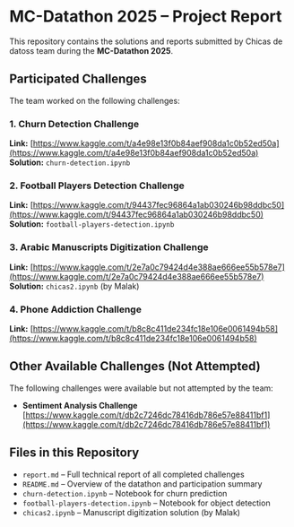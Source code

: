 # MC-Datathon 2025 – Project Report

This repository contains the solutions and reports submitted by Chicas de datoss team during the **MC-Datathon 2025**.

## Participated Challenges

The team worked on the following challenges:

### 1. Churn Detection Challenge  
**Link:** [https://www.kaggle.com/t/a4e98e13f0b84aef908da1c0b52ed50a](https://www.kaggle.com/t/a4e98e13f0b84aef908da1c0b52ed50a)  
**Solution:** `churn-detection.ipynb`

### 2. Football Players Detection Challenge  
**Link:** [https://www.kaggle.com/t/94437fec96864a1ab030246b98ddbc50](https://www.kaggle.com/t/94437fec96864a1ab030246b98ddbc50)  
**Solution:** `football-players-detection.ipynb`

### 3. Arabic Manuscripts Digitization Challenge  
**Link:** [https://www.kaggle.com/t/2e7a0c79424d4e388ae666ee55b578e7](https://www.kaggle.com/t/2e7a0c79424d4e388ae666ee55b578e7)  
**Solution:** `chicas2.ipynb` (by Malak)

### 4. Phone Addiction Challenge
**Link:**   [https://www.kaggle.com/t/b8c8c411de234fc18e106e0061494b58](https://www.kaggle.com/t/b8c8c411de234fc18e106e0061494b58)

## Other Available Challenges (Not Attempted)

The following challenges were available but not attempted by the team:


- **Sentiment Analysis Challenge**  
  [https://www.kaggle.com/t/db2c7246dc78416db786e57e88411bf1](https://www.kaggle.com/t/db2c7246dc78416db786e57e88411bf1)

## Files in this Repository

- `report.md` – Full technical report of all completed challenges
- `README.md` – Overview of the datathon and participation summary
- `churn-detection.ipynb` – Notebook for churn prediction
- `football-players-detection.ipynb` – Notebook for object detection
- `chicas2.ipynb` – Manuscript digitization solution (by Malak)

